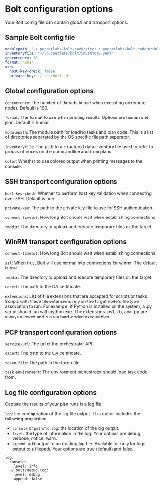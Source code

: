 
# Bolt configuration options

Your Bolt config file can contain global and transport options.


## Sample Bolt config file

```yaml
modulepath: "~/.puppetlabs/bolt-code/site:~/.puppetlabs/bolt-code/modules"
inventoryfile: "~/.puppetlabs/bolt/inventory.yaml"
concurrency: 10
format: human
ssh:
  host-key-check: false
  private-key: ~/.ssh/bolt_id
```


## Global configuration options

`concurrency`: The number of threads to use when executing on remote nodes. Default is 100.

`format`: The format to use when printing results. Options are human and json. Default is human.

`modulepath`: The module path for loading tasks and plan code. This is a list of
directories seperated by the OS specific file path seperator.

`inventoryfile`: The path to a structured data inventory file used to refer to
groups of nodes on the commandline and from plans.

`color`: Whether to use colored output when printing messages to the console.

## SSH transport configuration options

`host-key-check`: Whether to perform host key validation when connecting over SSH. Default is true.

`private-key`: The path to the private key file to use for SSH authentication.

`connect-timeout`: How long Bolt should wait when establishing connections.

`tmpdir`: The directory to upload and execute temporary files on the target.


## WinRM transport configuration options
`connect-timeout`: How long Bolt should wait when establishing connections.

`ssl`: When true, Bolt will use normal http connections for winrm. The default is true.

`tmpdir`: The directory to upload and execute temporary files on the target.

`cacert`: The path to the CA certificate.

`extensions`: List of file extensions that are accepted for scripts or tasks.
Scripts with these file extensions rely on the target node's file type
association to run. For example, if Python is installed on the system, a .py
script should run with python.exe. The extensions .ps1, .rb, and .pp are
always allowed and run via hard-coded executables.


## PCP transport configuration options

`service-url`: The url of the orchestrator API.

`cacert`: The path to the CA certificate.

`token-file`: The path to the token file.

`task-environment`: The environment orchestrator should load task code from.


## Log file configuration options

Capture the results of your plan runs in a log file.

`log`: the configuration of the log file output. This option includes the following properties:

- `console` or `path/to.log`: the location of the log output.
- `level`: the type of information in the log. Your options are debug, verbose, notice, warn.
- `append`: add output to an existing log file. Available for only for logs output to a filepath. Your options are true (default) and false.

```
log:
  console:
    level: info
  ~/.bolt/debug.log:
    level: debug
    append: false
```
